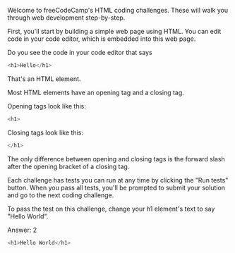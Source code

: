 Welcome to freeCodeCamp's HTML coding challenges. These will walk you through web development step-by-step.

First, you'll start by building a simple web page using HTML. You can edit code in your code editor, which is embedded into this web page.

Do you see the code in your code editor that says 

```javascript 
<h1>Hello</h1>
```

That's an HTML element.

Most HTML elements have an opening tag and a closing tag.

Opening tags look like this:

```javascript
<h1>
```
Closing tags look like this:

```javascript
</h1>
```

The only difference between opening and closing tags is the forward slash after the opening bracket of a closing tag.

Each challenge has tests you can run at any time by clicking the "Run tests" button. When you pass all tests, you'll be prompted to submit your solution and go to the next coding challenge.

To pass the test on this challenge, change your h1 element's text to say "Hello World".

Answer: 2

```javascript
<h1>Hello World</h1>
```
